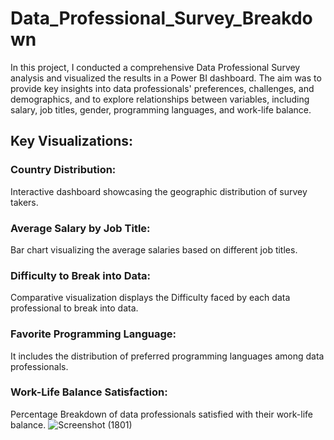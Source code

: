 # Data_Professional_Survey_Breakdown
In this project, I conducted a comprehensive Data Professional Survey analysis and visualized the results in a Power BI dashboard. The aim was to provide key insights into data professionals' preferences, challenges, and demographics, and to explore relationships between variables, including salary, job titles, gender, programming languages, and work-life balance.

## Key Visualizations:
### Country Distribution: 
Interactive dashboard showcasing the geographic distribution of survey takers.
### Average Salary by Job Title: 
Bar chart visualizing the average salaries based on different job titles.
### Difficulty to Break into Data: 
Comparative visualization displays the Difficulty faced by each data professional to break into data.
### Favorite Programming Language: 
It includes the distribution of preferred programming languages among data professionals.
### Work-Life Balance Satisfaction: 
Percentage Breakdown of data professionals satisfied with their work-life balance.
![Screenshot (1801)](https://github.com/mustaque369/Data_Professional_Survey_Breakdown/assets/95953697/fbd02fa9-8e41-418e-b7b4-c6e8d5018530)

